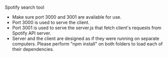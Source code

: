 Spotify search tool

- Make sure port 3000 and 3001 are available for use.
- Port 3000 is used to serve the client.
- Port 3001 is used to serve the server.js that fetch client's requests from Spotify API server.
- Server and the client are designed as if they were running on separate computers. Please perform "npm install" on both folders to load each of their dependencies.